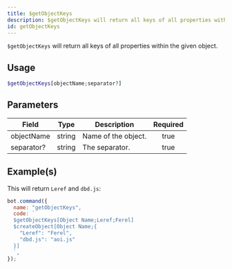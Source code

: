 ```yaml
---
title: $getObjectKeys
description: $getObjectKeys will return all keys of all properties within the given object.
id: getObjectKeys
---
```


`$getObjectKeys` will return all keys of all properties within the given object.

## Usage

```php
$getObjectKeys[objectName;separator?]
```

## Parameters

| Field      | Type   | Description         | Required |
| ---------- | ------ | ------------------- | :------: |
| objectName | string | Name of the object. |   true   |
| separator? | string | The separator.      |   true   |

## Example(s)

This will return `Leref` and `dbd.js`:

```javascript
bot.command({
  name: "getObjectKeys",
  code: `
  $getObjectKeys[Object Name;Leref;Ferel]
  $createObject[Object Name;{
    "Leref": "Ferel",
    "dbd.js": "aoi.js"
  }]
  `,
});
```
